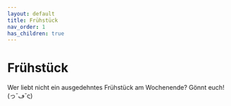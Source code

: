 ```yaml
---
layout: default
title: Frühstück
nav_order: 1
has_children: true
---
```

<h1>Frühstück</h1>
<p>Wer liebt nicht ein ausgedehntes Frühstück am Wochenende? Gönnt euch! (っ˘ڡ˘ς)</p>
